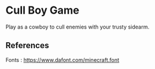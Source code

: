 # Cull Boy Game
Play as a cowboy to cull enemies with your trusty sidearm.

## References
Fonts : https://www.dafont.com/minecraft.font <br>